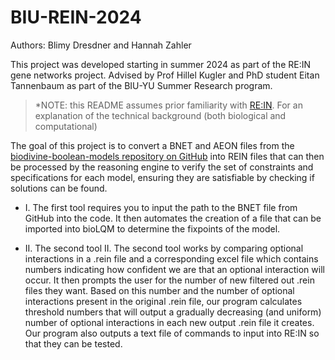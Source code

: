 # BIU-REIN-2024
Authors: Blimy Dresdner and Hannah Zahler

This project was developed starting in summer 2024 as part of the RE:IN gene networks project. Advised by Prof Hillel Kugler and PhD student Eitan Tannenbaum as part of the BIU-YU Summer Research program.

> *NOTE: this README assumes prior familiarity with [RE:IN](https://www.nature.com/articles/npjsba201610). For an explanation of the technical background (both biological and computational)

The goal of this project is to convert a BNET and AEON files from the [biodivine-boolean-models repository on GitHub](https://github.com/sybila/biodivine-boolean-models) into REIN files that can then be processed by the reasoning engine to verify the set of constraints and specifications for each model, ensuring they are satisfiable by checking if solutions can be found.

- I. The first tool requires you to input the path to the BNET file from GitHub into the code. It then automates the creation of a file that can be imported into bioLQM to determine the fixpoints of the model.

- II. The second tool 
II. The second tool works by comparing optional interactions in a .rein file and a corresponding excel file which contains numbers indicating how confident we are that an optional interaction will occur. It then prompts the user for the number of new filtered out .rein files they want. Based on this number and the number of optional interactions present in the original .rein file, our program calculates threshold numbers that will output a gradually decreasing (and uniform) number of optional interactions in each new output .rein file it creates. Our program also outputs a text file of commands to input into RE:IN so that they can be tested.



